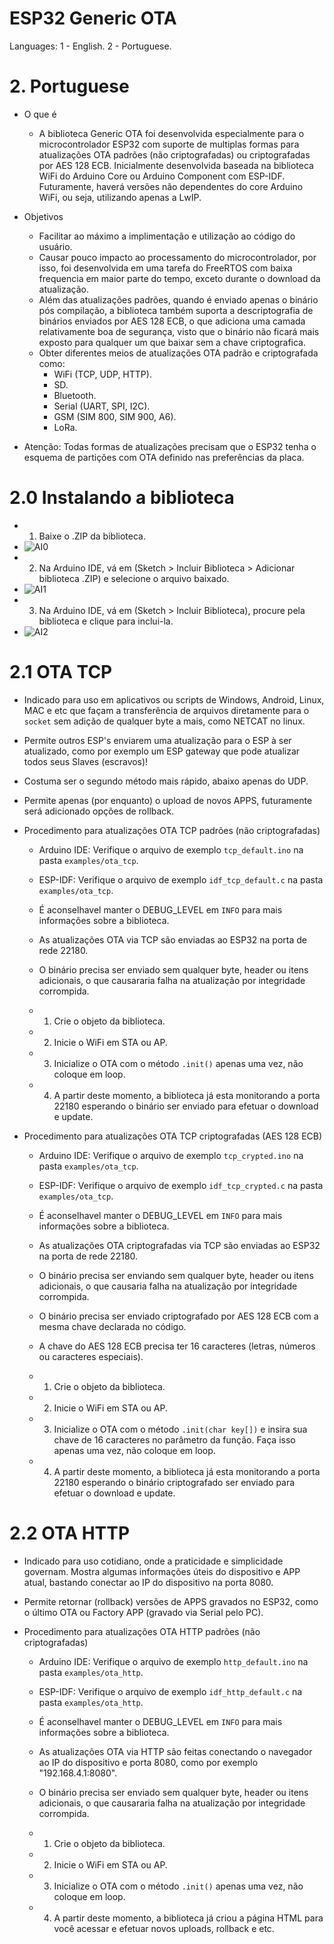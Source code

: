 # ESP32 Generic OTA
Languages:	1 - English.
			2 - Portuguese.
            


# 2. Portuguese
* O que é
	* A biblioteca Generic OTA foi desenvolvida especialmente para o microcontrolador ESP32 com suporte de multiplas formas 		para atualizações OTA padrões (não criptografadas) ou criptografadas por AES 128 ECB. Inicialmente desenvolvida baseada na biblioteca WiFi do Arduino 	Core ou Arduino Component com ESP-IDF. Futuramente, haverá versões não dependentes do core Arduino WiFi, ou seja, utilizando apenas a LwIP.

* Objetivos
	* Facilitar ao máximo a implimentação e utilização ao código do usuário.
	* Causar pouco impacto ao processamento do microcontrolador, por isso, foi desenvolvida em uma tarefa do FreeRTOS com baixa 	frequencia em maior parte do tempo, exceto durante o download da atualização.
	* Além das atualizações padrões, quando é enviado apenas o binário pós compilação, a biblioteca também suporta a descriptografia de binários enviados por AES 128 ECB, o que adiciona uma camada relativamente boa de segurança, visto que o binário não ficará mais exposto para qualquer um que baixar sem a chave criptografica.
	* Obter diferentes meios de atualizações OTA padrão e criptografada como:
		* WiFi (TCP, UDP, HTTP).
		* SD.
		* Bluetooth.
		* Serial (UART, SPI, I2C).
		* GSM (SIM 800, SIM 900, A6).
		* LoRa.
		
		
	
* Atenção: Todas formas de atualizações precisam que o ESP32 tenha o esquema de partições com OTA definido nas preferências da placa.

# 2.0 Instalando a biblioteca
* 1. Baixe o .ZIP da biblioteca.
* ![AI0](https://user-images.githubusercontent.com/29230962/56461440-8c7a3780-6389-11e9-8861-259fe28dd3dd.png)
* 2. Na Arduino IDE, vá em (Sketch > Incluir Biblioteca > Adicionar biblioteca .ZIP) e selecione o arquivo baixado.
* ![AI1](https://user-images.githubusercontent.com/29230962/56461552-49b95f00-638b-11e9-8e45-2d67130a721f.png)
* 3. Na Arduino IDE, vá em (Sketch > Incluir Biblioteca), procure pela biblioteca e clique para inclui-la.
* ![AI2](https://user-images.githubusercontent.com/29230962/56461557-605fb600-638b-11e9-87ea-fd9ac2c67297.png)



# 2.1 OTA TCP
* Indicado para uso em aplicativos ou scripts de Windows, Android, Linux, MAC e etc que façam a transferência de arquivos diretamente para o `socket` sem adição de qualquer byte a mais, como NETCAT no linux.
* Permite outros ESP's enviarem uma atualização para o ESP à ser atualizado, como por exemplo um ESP gateway que pode atualizar todos seus Slaves (escravos)!
* Costuma ser o segundo método mais rápido, abaixo apenas do UDP.
* Permite apenas (por enquanto) o upload de novos APPS, futuramente será adicionado opções de rollback.


* Procedimento para atualizações OTA TCP padrões (não criptografadas)
	* Arduino IDE: Verifique o arquivo de exemplo `tcp_default.ino` na pasta `examples/ota_tcp`.
	* ESP-IDF: Verifique o arquivo de exemplo `idf_tcp_default.c` na pasta `examples/ota_tcp`.
	* É aconselhavel manter o DEBUG_LEVEL em `INFO` para mais informações sobre a biblioteca.
	* As atualizações OTA via TCP são enviadas ao ESP32 na porta de rede 22180.
	* O binário precisa ser enviado sem qualquer byte, header ou itens adicionais, o que causararia falha na atualização por 	integridade corrompida.
	
	* 1. Crie o objeto da biblioteca.
	* 2. Inicie o WiFi em STA ou AP.
	* 3. Inicialize o OTA com o método `.init()` apenas uma vez, não coloque em loop.
	* 4. A partir deste momento, a biblioteca já esta monitorando a porta 22180 esperando o binário ser enviado para efetuar o download e update.
	
	
* Procedimento para atualizações OTA TCP criptografadas (AES 128 ECB)
	* Arduino IDE: Verifique o arquivo de exemplo `tcp_crypted.ino` na pasta `examples/ota_tcp`.
	* ESP-IDF: Verifique o arquivo de exemplo `idf_tcp_crypted.c` na pasta `examples/ota_tcp`.
	* É aconselhavel manter o DEBUG_LEVEL em `INFO` para mais informações sobre a biblioteca.
	* As atualizações OTA criptografadas via TCP são enviadas ao ESP32 na porta de rede 22180.
	* O binário precisa ser enviando sem qualquer byte, header ou itens adicionais, o que causaria falha na atualização por integridade corrompida.
	* O binário precisa ser enviado criptografado por AES 128 ECB com a mesma chave declarada no código.
	* A chave do AES 128 ECB precisa ter 16 caracteres (letras, números ou caracteres especiais).
	
	* 1. Crie o objeto da biblioteca.
	* 2. Inicie o WiFi em STA ou AP.
	* 3. Inicialize o OTA com o método `.init(char key[])` e insira sua chave de 16 caracteres no parâmetro da função. Faça isso apenas uma vez, não coloque em loop.
	* 4. A partir deste momento, a biblioteca já esta monitorando a porta 22180 esperando o binário criptografado ser enviado para efetuar o download e update.
	
# 2.2 OTA HTTP
* Indicado para uso cotidiano, onde a praticidade e simplicidade governam. Mostra algumas informações úteis do dispositivo e APP atual, bastando conectar ao IP do dispositivo na porta 8080.
* Permite retornar (rollback) versões de APPS gravados no ESP32, como o último OTA ou Factory APP (gravado via Serial pelo PC).

* Procedimento para atualizações OTA HTTP padrões (não criptografadas)
	* Arduino IDE: Verifique o arquivo de exemplo `http_default.ino` na pasta `examples/ota_http`.
	* ESP-IDF: Verifique o arquivo de exemplo `idf_http_default.c` na pasta `examples/ota_http`.
	* É aconselhavel manter o DEBUG_LEVEL em `INFO` para mais informações sobre a biblioteca.
	* As atualizações OTA via HTTP são feitas conectando o navegador ao IP do dispositivo e porta 8080, como por exemplo "192.168.4.1:8080".
	* O binário precisa ser enviado sem qualquer byte, header ou itens adicionais, o que causararia falha na atualização por 	integridade corrompida.
	
	* 1. Crie o objeto da biblioteca.
	* 2. Inicie o WiFi em STA ou AP.
	* 3. Inicialize o OTA com o método `.init()` apenas uma vez, não coloque em loop.
	* 4. A partir deste momento, a biblioteca já criou a página HTML para você acessar e efetuar novos uploads, rollback e etc.
